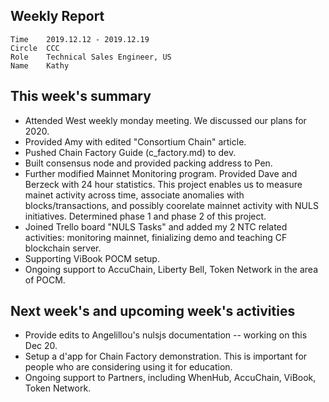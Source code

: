 ## Weekly Report
```
Time	2019.12.12 - 2019.12.19
Circle	CCC
Role	Technical Sales Engineer, US
Name	Kathy
```
## This week's summary 
- Attended West weekly monday meeting. We discussed our plans for 2020. 
- Provided Amy with edited "Consortium Chain" article. 
- Pushed Chain Factory Guide (c_factory.md) to dev. 
- Built consensus node and provided packing address to Pen.
- Further modified Mainnet Monitoring program. Provided Dave and Berzeck with 24 hour statistics.  This project enables us to measure mainet activity  across time, associate anomalies with blocks/transactions, and possibly coorelate mainnet activity with NULS initiatives. Determined phase 1 and phase 2 of this project. 
- Joined Trello board "NULS Tasks" and added my 2 NTC related activities: monitoring mainnet, finializing demo and teaching CF blockchain server.  
- Supporting ViBook POCM setup. 
- Ongoing support to AccuChain, Liberty Bell, Token Network in the area of POCM. 
 

## Next week's and upcoming week's activities
- Provide edits to  Angelillou's nulsjs documentation -- working on this Dec 20.
- Setup a d'app for Chain Factory demonstration.  This is important for people who are considering using it for education.
- Ongoing support to Partners, including WhenHub, AccuChain, ViBook, Token Network.    






